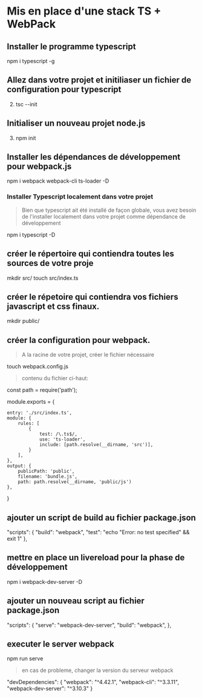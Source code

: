 # Mis en place d'une stack TS + WebPack

## Installer le programme typescript
 npm i typescript -g


## Allez dans votre projet et initiliaser un fichier de configuration pour typescript
2. tsc --init

## Initialiser un nouveau projet node.js
3. npm init 

## Installer les dépendances de développement pour webpack.js

npm i webpack webpack-cli ts-loader -D

### Installer Typescript localement dans votre projet

> Bien que typescript ait été installé de façon globale, vous avez besoin de l'installer localement dans votre projet comme dépendance de développement

npm i typescript -D

## créer le répertoire qui contiendra toutes les sources de votre proje

mkdir src/
touch src/index.ts

## créer le répetoire qui contiendra vos fichiers javascript et css finaux.

mkdir public/


## créer la configuration pour webpack.

> A la racine de votre projet, créer le fichier nécessaire 

touch webpack.config.js     

> contenu du fichier ci-haut: 

const path = require('path');

module.exports = {

    entry: './src/index.ts',
    module: {
        rules: [
            {
                test: /\.ts$/,
                use: 'ts-loader',
                include: [path.resolve(__dirname, 'src')],
            }
        ],
    },
    output: {
        publicPath: 'public',
        filename: 'bundle.js',
        path: path.resolve(__dirname, 'public/js')
    },

}

## ajouter un script de build au fichier package.json 

  "scripts": {
    "build": "webpack",
    "test": "echo \"Error: no test specified\" && exit 1"
  },

## mettre en place un livereload pour la phase de développement

npm i webpack-dev-server -D


## ajouter un nouveau script au fichier package.json

  "scripts": {
    "serve": "webpack-dev-server",
    "build": "webpack",
  },

## executer le server webpack
 npm run serve

> en cas de probleme, changer la version du serveur webpack

  "devDependencies": {
    "webpack": "^4.42.1",
    "webpack-cli": "^3.3.11",
    "webpack-dev-server": "^3.10.3"
  }
